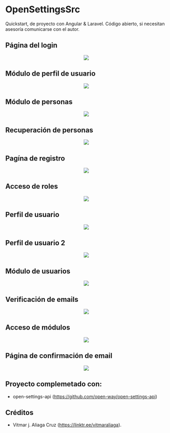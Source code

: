 # OpenSettingsSrc

Quickstart, de proyecto con Angular & Laravel. Código abierto, si necesitan asesoría comunicarse con el autor.

## Página del login
<p align="center">
        <img src="screenshots/login_page.png" >
</p>

## Módulo de perfil de usuario
<p align="center">
        <img src="screenshots/my_profile_page.png" >
</p>

## Módulo de personas
<p align="center">
        <img src="screenshots/personas_page.png" >
</p>

## Recuperación de personas
<p align="center">
        <img src="screenshots/recovery_passsword_page.png" >
</p>

## Pagína de registro
<p align="center">
        <img src="screenshots/register_page.png" >
</p>

## Acceso de roles
<p align="center">
        <img src="screenshots/roles_page.png" >
</p>

## Perfil de usuario
<p align="center">
        <img src="screenshots/user_profile_2_page.png" >
</p>

## Perfil de usuario 2
<p align="center">
        <img src="screenshots/user_profile_3_page.png" >
</p>

## Módulo de usuarios
<p align="center">
        <img src="screenshots/users_page.png" >
</p>


## Verificación de emails
<p align="center">
        <img src="screenshots/verified_mail_page.png" >
</p>

## Acceso de módulos
<p align="center">
        <img src="screenshots/modules_page.png" >
</p>

## Página de confirmación de email
<p align="center">
        <img src="screenshots/email_confirm_page.png" >
</p>


## Proyecto complemetado con:

- open-settings-api (https://github.com/open-way/open-settings-api)


## Créditos

- Vitmar j. Aliaga Cruz (https://linktr.ee/vitmaraliaga).
